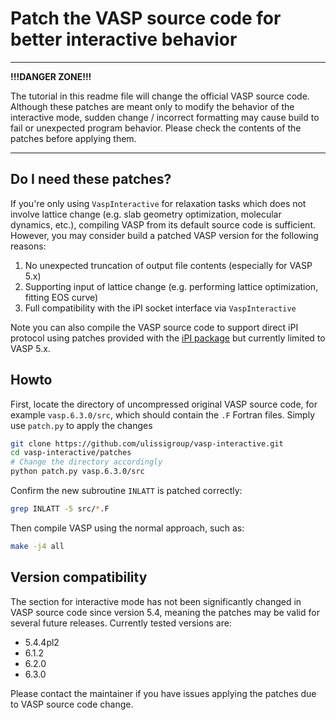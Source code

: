 # Patch the VASP source code for better interactive behavior

------

**!!!DANGER ZONE!!!**

The tutorial in this readme file will change the official VASP source code. Although 
these patches are meant only to modify the behavior of the interactive mode, sudden change / incorrect 
formatting may cause build to fail or unexpected program behavior. Please check the contents of the patches 
before applying them.

------

## Do I need these patches?

If you're only using `VaspInteractive` for relaxation tasks which does not involve lattice change 
(e.g. slab geometry optimization, molecular dynamics, etc.), compiling VASP from its default source code is sufficient. 
However, you may consider build a patched VASP version for the following reasons:

1. No unexpected truncation of output file contents (especially for VASP 5.x)
2. Supporting input of lattice change (e.g. performing lattice optimization, fitting EOS curve)
3. Full compatibility with the iPI socket interface via `VaspInteractive`

Note you can also compile the VASP source code to support direct iPI protocol using patches provided with the 
[iPI package](https://github.com/i-pi/i-pi/tree/master/examples/VASP) but currently limited to VASP 5.x.

## Howto

First, locate the directory of uncompressed original VASP source code, for example `vasp.6.3.0/src`, 
which should contain the `.F` Fortran files.
Simply use `patch.py` to apply the changes
```bash
git clone https://github.com/ulissigroup/vasp-interactive.git
cd vasp-interactive/patches
# Change the directory accordingly
python patch.py vasp.6.3.0/src
```

Confirm the new subroutine `INLATT` is patched correctly:
```bash
grep INLATT -5 src/*.F
```

Then compile VASP using the normal approach, such as:
```bash
make -j4 all
```

## Version compatibility

The section for interactive mode has not been significantly changed in VASP source code since 
version 5.4, meaning the patches may be valid for several future releases. Currently tested versions are:
- 5.4.4pl2
- 6.1.2
- 6.2.0
- 6.3.0

Please contact the maintainer if you have issues applying the patches due to VASP source code change.





